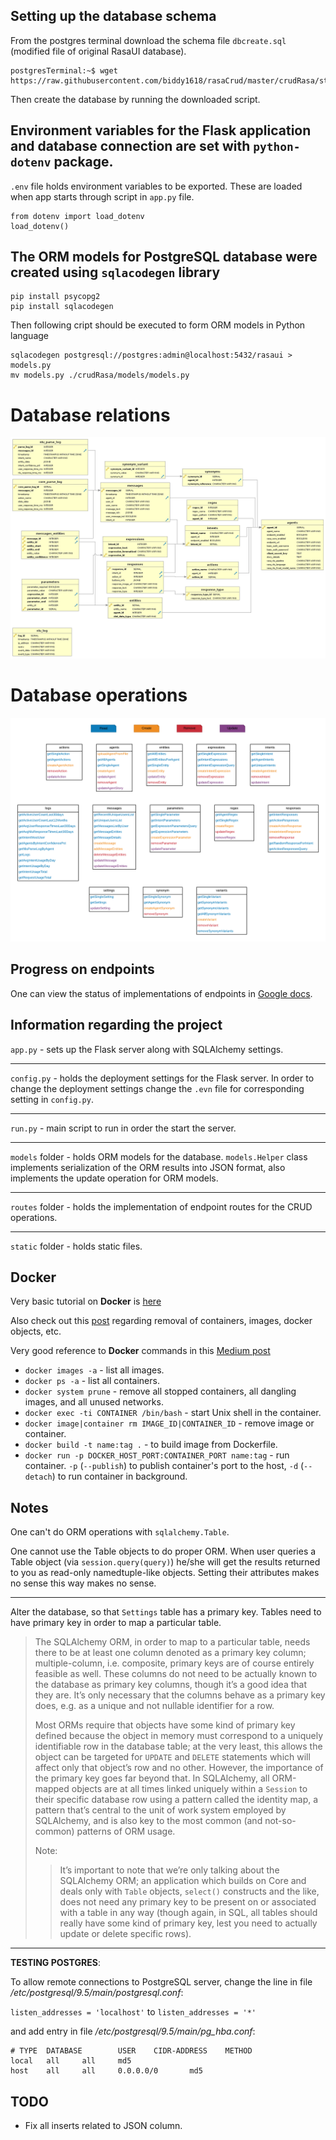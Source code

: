 ## Setting up the database schema

From the postgres terminal download the schema file `dbcreate.sql` (modified file of original RasaUI database).
```
postgresTerminal:~$ wget https://raw.githubusercontent.com/biddy1618/rasaCrud/master/crudRasa/static/dbcreate.sql
```
Then create the database by running the downloaded script.


## Environment variables for the Flask application and database connection are set with `python-dotenv` package.

`.env` file holds environment variables to be exported. These are loaded when app starts through script in `app.py` file.
```
from dotenv import load_dotenv
load_dotenv()
```

## The ORM models for PostgreSQL database were created using `sqlacodegen` library

```
pip install psycopg2
pip install sqlacodegen
```
Then following cript should be executed to form ORM models in Python language
```
sqlacodegen postgresql://postgres:admin@localhost:5432/rasaui > models.py
mv models.py ./crudRasa/models/models.py
```

# Database relations
![dbRelations](./schema.png)

# Database operations

![dbOperations](./CRUDOperations.png)

## Progress on endpoints

One can view the status of implementations of endpoints in [Google docs](https://docs.google.com/spreadsheets/d/1hGiSk72mFg_tV9DRYRJDW8FPHNSHuC-0TR2pqpIz0q0/edit?usp=sharing).

## Information regarding the project

`app.py` - sets up the Flask server along with SQLAlchemy settings.

---

`config.py` - holds the deployment settings for the Flask server. In order to change the deployment settings change the `.evn` file for corresponding setting in `config.py`.

---

`run.py` - main script to run in order the start the server.

---

`models` folder - holds ORM models for the database. `models.Helper` class implements serialization of the ORM results into JSON format, also implements the update operation for ORM models.

---

`routes` folder - holds the implementation of endpoint routes for the CRUD operations.

---

`static` folder - holds static files.

## Docker

Very basic tutorial on __Docker__ is [here](https://jonnylangefeld.github.io/learning/Docker/How%2Bto%2BDocker.html)


Also check out this [post](https://linuxize.com/post/how-to-remove-docker-images-containers-volumes-and-networks/) regarding removal of containers, images, docker objects, etc.

Very good reference to __Docker__ commands in this [Medium post](https://towardsdatascience.com/15-docker-commands-you-should-know-970ea5203421)

* `docker images -a` - list all images.
* `docker ps -a` - list all containers.
* `docker system prune` - remove all stopped containers, all dangling images, and all unused networks.
* `docker exec -ti CONTAINER /bin/bash` - start Unix shell in the container.
* `docker image|container rm IMAGE_ID|CONTAINER_ID` - remove image or container.
* `docker build -t name:tag .` - to build image from Dockerfile.
* `docker run -p DOCKER_HOST_PORT:CONTAINER_PORT name:tag` - run container. `-p` (`--publish`) to publish container's port to the host, `-d` (`--detach`) to run container in background.


## Notes

One can't do ORM operations with `sqlalchemy.Table`. 

One cannot use the Table objects to do proper ORM. When user queries a Table object (via `session.query(query)`) he/she will get the results returned to you as read-only namedtuple-like objects. Setting their attributes makes no sense this way makes no sense.

---

Alter the database, so that `Settings` table has a primary key. Tables need to have primary key in order to map a particular table.

> The SQLAlchemy ORM, in order to map to a particular table, needs there to be at least one column denoted as a primary key column; multiple-column, i.e. composite, primary keys are of course entirely feasible as well. These columns do not need to be actually known to the database as primary key columns, though it’s a good idea that they are. It’s only necessary that the columns behave as a primary key does, e.g. as a unique and not nullable identifier for a row.
>
> Most ORMs require that objects have some kind of primary key defined because the object in memory must correspond to a uniquely identifiable row in the database table; at the very least, this allows the object can be targeted for `UPDATE` and `DELETE` statements which will affect only that object’s row and no other. However, the importance of the primary key goes far beyond that. In SQLAlchemy, all ORM-mapped objects are at all times linked uniquely within a `Session` to their specific database row using a pattern called the identity map, a pattern that’s central to the unit of work system employed by SQLAlchemy, and is also key to the most common (and not-so-common) patterns of ORM usage.
> 
> Note:
> > It’s important to note that we’re only talking about the SQLAlchemy ORM; an application which builds on Core and deals only with `Table` objects, `select()` constructs and the like, does not need any primary key to be present on or associated with a table in any way (though again, in SQL, all tables should really have some kind of primary key, lest you need to actually update or delete specific rows).

---

__TESTING POSTGRES__:

To allow remote connections to PostgreSQL server, change the line in file _/etc/postgresql/9.5/main/postgresql.conf_:

`listen_addresses = 'localhost'` to `listen_addresses = '*'`

and add entry in file _/etc/postgresql/9.5/main/pg\_hba.conf_:
```
# TYPE  DATABASE        USER    CIDR-ADDRESS    METHOD
local   all     all     md5
host    all     all     0.0.0.0/0       md5
```
## TODO

* Fix all inserts related to JSON column.